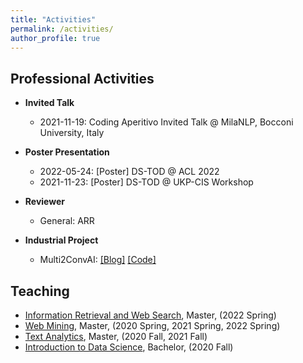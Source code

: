 ```yaml
---
title: "Activities"
permalink: /activities/
author_profile: true
---
```



## Professional Activities

* **Invited Talk**
    * 2021-11-19: Coding Aperitivo Invited Talk @ MilaNLP, Bocconi University, Italy

* **Poster Presentation**
    * 2022-05-24: [Poster] DS-TOD @ ACL 2022
    * 2021-11-23: [Poster] DS-TOD @ UKP-CIS Workshop

* **Reviewer**
    * General: ARR
    
* **Industrial Project**
    * Multi2ConvAI: [[Blog]](https://sites.google.com/inovex.de/multi2conv/en) [[Code]](https://github.com/inovex/multi2convai)


## Teaching

* [Information Retrieval and Web Search](https://www.uni-mannheim.de/dws/teaching/course-details/courses-for-master-candidates/ie-663-information-retrieval-and-web-search/), Master, (2022 Spring)
* [Web Mining](https://www.uni-mannheim.de/dws/teaching/course-details/courses-for-master-candidates/ie-671-web-mining/), Master, (2020 Spring, 2021 Spring, 2022 Spring)
* [Text Analytics](https://www.uni-mannheim.de/dws/teaching/course-details/courses-for-master-candidates/ie-661-text-analytics/), Master, (2020 Fall, 2021 Fall)
* [Introduction to Data Science](https://www.uni-mannheim.de/dws/teaching/course-details/courses-for-bachelor-candidates/), Bachelor, (2020 Fall)

